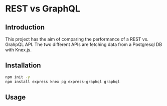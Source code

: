 # REST vs GraphQL

## Introduction
This project has the aim of comparing the performance of a REST vs. GrahpQL API.
The two different APIs are fetching data from a Postgresql DB with Knex.js.

## Installation
```bash
npm init -y
npm install express knex pg express-graphql graphql
```

## Usage
